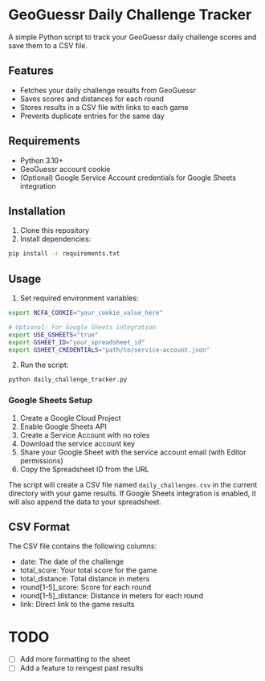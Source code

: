 # GeoGuessr Daily Challenge Tracker

A simple Python script to track your GeoGuessr daily challenge scores and save them to a CSV file.

## Features

- Fetches your daily challenge results from GeoGuessr
- Saves scores and distances for each round
- Stores results in a CSV file with links to each game
- Prevents duplicate entries for the same day

## Requirements

- Python 3.10+
- GeoGuessr account cookie
- (Optional) Google Service Account credentials for Google Sheets integration

## Installation

1. Clone this repository
2. Install dependencies:
```bash
pip install -r requirements.txt
```

## Usage

1. Set required environment variables:
```bash
export NCFA_COOKIE="your_cookie_value_here"

# Optional: For Google Sheets integration
export USE_GSHEETS="true"
export GSHEET_ID="your_spreadsheet_id"
export GSHEET_CREDENTIALS="path/to/service-account.json"
```

2. Run the script:
```bash
python daily_challenge_tracker.py
```

### Google Sheets Setup

1. Create a Google Cloud Project
2. Enable Google Sheets API
3. Create a Service Account with no roles
4. Download the service account key
5. Share your Google Sheet with the service account email (with Editor permissions)
6. Copy the Spreadsheet ID from the URL

The script will create a CSV file named `daily_challenges.csv` in the current directory with your game results.
If Google Sheets integration is enabled, it will also append the data to your spreadsheet.

## CSV Format

The CSV file contains the following columns:
- date: The date of the challenge
- total_score: Your total score for the game
- total_distance: Total distance in meters
- round[1-5]_score: Score for each round
- round[1-5]_distance: Distance in meters for each round
- link: Direct link to the game results

# TODO
- [ ] Add more formatting to the sheet
- [ ] Add a feature to reingest past results